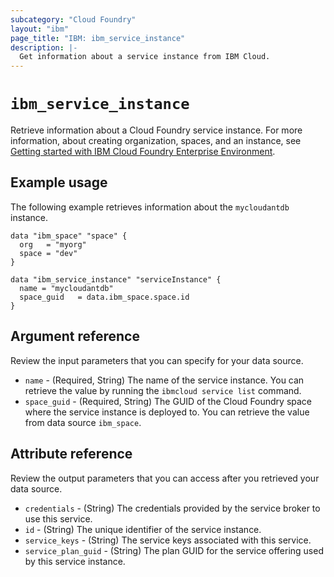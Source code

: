 ```yaml
---
subcategory: "Cloud Foundry"
layout: "ibm"
page_title: "IBM: ibm_service_instance"
description: |-
  Get information about a service instance from IBM Cloud.
---
```


# `ibm_service_instance`

Retrieve information about a Cloud Foundry service instance. For more information, about creating organization, spaces, and an instance, see [Getting started with IBM Cloud Foundry Enterprise Environment](https://cloud.ibm.com/docs/cloud-foundry?topic=cloud-foundry-getting-started).


## Example usage
The following example retrieves information about the `mycloudantdb` instance. 


```
data "ibm_space" "space" {
  org   = "myorg"
  space = "dev"
}

data "ibm_service_instance" "serviceInstance" {
  name = "mycloudantdb"
  space_guid   = data.ibm_space.space.id
}
```

## Argument reference
Review the input parameters that you can specify for your data source. 

- `name` - (Required, String) The name of the service instance. You can retrieve the value by running the `ibmcloud service list` command.
- `space_guid` - (Required, String) The GUID of the Cloud Foundry space where the service instance is deployed to. You can retrieve the value from data source `ibm_space`.


## Attribute reference
Review the output parameters that you can access after you retrieved your data source. 

- `credentials` - (String) The credentials provided by the service broker to use this service.
- `id` - (String) The unique identifier of the service instance.
- `service_keys` - (String) The service keys associated with this service.
- `service_plan_guid` - (String) The plan GUID for the service offering used by this service instance.


